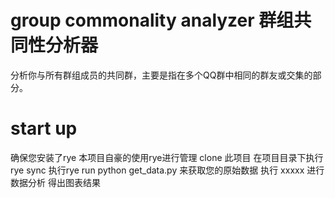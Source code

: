 # group commonality analyzer  群组共同性分析器


分析你与所有群组成员的共同群，主要是指在多个QQ群中相同的群友或交集的部分。

# start up
确保您安装了rye 本项目自豪的使用rye进行管理
clone 此项目
在项目目录下执行rye sync
执行rye run python get_data.py 来获取您的原始数据
执行 xxxxx 进行数据分析 得出图表结果
